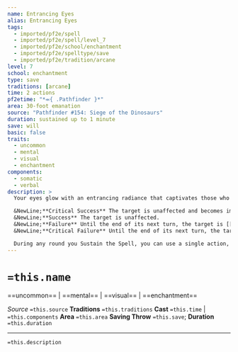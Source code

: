 ```yaml
---
name: Entrancing Eyes
alias: Entrancing Eyes
tags:
  - imported/pf2e/spell
  - imported/pf2e/spell/level_7
  - imported/pf2e/school/enchantment
  - imported/pf2e/spelltype/save
  - imported/pf2e/tradition/arcane
level: 7
school: enchantment
type: save
traditions: [arcane]
time: 2 actions
pf2etime: "*⬺{ .Pathfinder }*"
area: 30-foot emanation
source: "Pathfinder #154: Siege of the Dinosaurs"
duration: sustained up to 1 minute
save: will
basic: false
traits:
  - uncommon
  - mental
  - visual
  - enchantment
components:
  - somatic
  - verbal
description: >
  Your eyes glow with an entrancing radiance that captivates those who meet your gaze. Any creature that ends its turn within the emanation must attempt a Will save.

  &NewLine;**Critical Success** The target is unaffected and becomes immune to this particular casting of the spell.
  &NewLine;**Success** The target is unaffected.
  &NewLine;**Failure** Until the end of its next turn, the target is [[Stupefied]] 2 and [[Fascinated]].
  &NewLine;**Critical Failure** Until the end of its next turn, the target is [[Stupefied]] 4, Fascinated, and can't take reactions. In addition, all creatures and objects other than you are [[Concealed]] from the target.

  During any round you Sustain the Spell, you can use a single action, which has the manipulate trait, to focus your entrancing eyes on a single creature you can see within 30 feet. This creature must immediately make a Will save against the spell as if it were ending its turn in the emanation. If the creature was already Fascinated by your entrancing eyes before its save, a failed save causes it to be [[Paralyzed]] for 1 round. You can't use this action to focus on the same creature more than once per round.
---
```

# `=this.name`
==uncommon== | ==mental== | ==visual== | ==enchantment==

*Source* `=this.source`
**Traditions** `=this.traditions`
**Cast** `=this.time` | `=this.components`
**Area** `=this.area`
**Saving Throw** `=this.save`; **Duration** `=this.duration`

***
`=this.description`